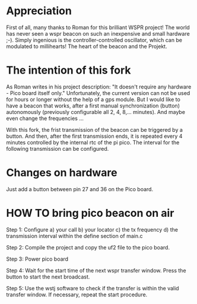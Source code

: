 # Appreciation
 First of all, many thanks to Roman for this brilliant WSPR project!
 The world has never seen a wspr beacon on such an inexpensive and small hardware ;-).
 Simply ingenious is the controller-controlled oscillator, which can be modulated to millihearts! The heart of the beacon and the Projekt.

# The intention of this fork 
 As Roman writes in his project description: "It doesn't require any hardware - Pico board itself only." 
 Unfortunately, the current version can not be used for hours or longer without the help of a gps module.
 But I would like to have a beacon that works, after a first manual synchronization (button) autonomously (previously configurable all 2, 4, 8,... minutes).
 And maybe even change the frequencies ...

 With this fork, the frist transmission of the beacon can be triggered by a button. And then, after the first transmission ends, it is repeated every 4 minutes controlled by the internal rtc of the pi pico. The interval for the following transmission can be configured.

# Changes on hardware
Just add a button between pin 27 and 36 on the Pico board.

# HOW TO bring pico beacon on air
Step 1: Configure a) your call b) your locator c) the tx frequency d) the transmission interval within the define section of main.c 

Step 2: Compile the project and copy the uf2 file to the pico board. 

Step 3: Power pico board 

Step 4: Wait for the start time of the next wspr transfer window. Press the button to start the next broadcast. 

Step 5: Use the wstj software to check if the transfer is within the valid transfer window. If necessary, repeat the start procedure. 
